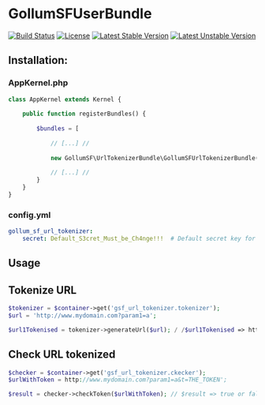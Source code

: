 # GollumSFUserBundle

[![Build Status](https://travis-ci.org/GollumSF/url-tokenizer-bundle.svg?branch=master)](https://travis-ci.org/GollumSF/url-tokenizer-bundle)
[![License](https://poser.pugx.org/gollumsf/url-tokenizer-bundle/license)](https://packagist.org/packages/gollumsf/url-tokenizer-bundle)
[![Latest Stable Version](https://poser.pugx.org/gollumsf/url-tokenizer-bundle/v/stable)](https://packagist.org/packages/gollumsf/url-tokenizer-bundle)
[![Latest Unstable Version](https://poser.pugx.org/gollumsf/url-tokenizer-bundle/v/unstable)](https://packagist.org/packages/gollumsf/url-tokenizer-bundle)


## Installation:

### AppKernel.php
```php
class AppKernel extends Kernel {
	
	public function registerBundles() {
		
		$bundles = [
			
			// [...] //
			
			new GollumSF\UrlTokenizerBundle\GollumSFUrlTokenizerBundle(),
			
			// [...] // 
		}
	}
}
```

### config.yml

```yml
gollum_sf_url_tokenizer:
    secret: Default_S3cret_Must_be_Ch4nge!!!  # Default secret key for token
```

## Usage

## Tokenize URL

```php
$tokenizer = $container->get('gsf_url_tokenizer.tokenizer');
$url = 'http://www.mydomain.com?param1=a';

$url1Tokenised = tokenizer->generateUrl($url); / /$url1Tokenised => http://www.mydomain.com?param1=a&t=THE_TOKEN

```

## Check URL tokenized

```php
$checker = $container->get('gsf_url_tokenizer.ckecker');
$urlWithToken = http://www.mydomain.com?param1=a&t=THE_TOKEN';

$result = checker->checkToken($urlWithToken); // $result => true or false

```